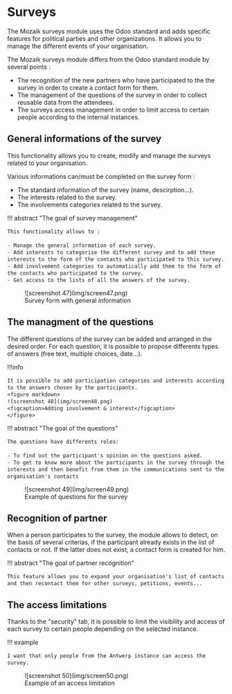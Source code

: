 # Surveys

The Mozaik surveys module uses the Odoo standard and adds specific features for political parties and other organizations. It allows you to manage the different events of your organisation.

The Mozaik surveys module differs from the Odoo standard module by several points :

- The recognition of the new partners who have participated to the the survey in order to create a contact form for them.
- The management of the questions of the survey in order to collect reusable data from the attendees.
- The surveys access management in order to limit access to certain people according to the internal instances.

## General informations of the survey

This functionality allows you to create, modify and manage the surveys related to your organisation.

Various informations can/must be completed on the survey form :

- The standard information of the survey (name, descirption...).
- The interests related to the survey.
- The involvements categories related to the survey.

!!! abstract "The goal of survey management"

    This functionality allows to :

    - Manage the general information of each survey.
    - Add interests to categorise the different survey and to add these interests to the form of the contacts who participated to this survey.
    - Add involvement categories to automatically add them to the form of the contacts who participated to the survey.
    - Get access to the lists of all the answers of the survey.

<figure markdown>
![screenshot 47](img/screen47.png)
<figcaption>Survey form with general information</figcaption>
</figure>

## The managment of the questions

The different questions of the survey can be added and arranged in the desired order. For each question, it is possible to propose differents types of answers (free text, multiple choices, date...).

!!!info 

    It is possible to add participation categories and interests according to the answers chosen by the participants. 
    <figure markdown>
    ![screenshot 48](img/screen48.png)
    <figcaption>Adding involvement & interest</figcaption>
    </figure>

!!! abstract "The goal of the questions"

    The questions have differents roles:
    
    - To find out the participant's opinion on the questions asked.
    - To get to know more about the participants in the survey through the interests and then benefit from them in the communications sent to the organisation's contacts 

<figure markdown>
![screenshot 49](img/screen49.png)
<figcaption>Example of questions for the survey</figcaption>
</figure>

## Recognition of partner

When a person participates to the survey, the module allows to detect, on the basis of several criterias, if the participant already exists in the list of contacts or not. If the latter does not exist, a contact form is created for him. 

!!! abstract "The goal of partner recognition"

    This feature allows you to expand your organisation's list of contacts and then recontact them for other surveys, petitions, events...

## The access limitations

Thanks to the "security" tab, it is possible to limit the visibility and access of each survey to certain people depending on the selected instance. 

!!! example 

    I want that only people from the Antwerp instance can access the survey.

<figure markdown>
![screenshot 50](img/screen50.png)
<figcaption>Example of an access limitation</figcaption>
</figure>

